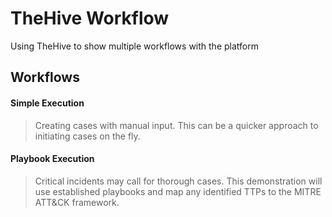 # TheHive Workflow

Using TheHive to show multiple workflows with the platform

## Workflows


#### Simple Execution
> Creating cases with manual input. This can be a quicker approach to initiating cases on the fly.


#### Playbook Execution
> Critical incidents may call for thorough cases. This demonstration will use established playbooks and map any identified TTPs to the MITRE ATT&CK framework.
